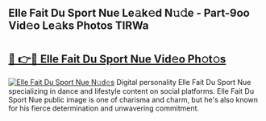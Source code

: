 ## Elle Fait Du Sport Nue Le𝚊k𝚎d N𝚞𝚍e - Part-9oo Vid𝚎o Le𝚊ks Photos TlRWa

# <h2><a href="http://fb3voi.evod.top/?m=Elle+Fait+Du+Sport+Nue">🔗 👉🔴 Elle Fait Du Sport Nue Vid𝚎o Ph𝚘t𝚘s</a></h2>

[![Elle Fait Du Sport Nue N𝚞d𝚎s](https://i.imgur.com/8V9OHl7.gif)](http://fb3voi.evod.top/?m=Elle+Fait+Du+Sport+Nue)
Digital personality Elle Fait Du Sport Nue specializing in dance and lifestyle content on social platforms. Elle Fait Du Sport Nue public image is one of charisma and charm, but he's also known for his fierce determination and unwavering commitment. 
